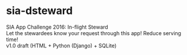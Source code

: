 # sia-dsteward
SIA App Challenge 2016: In-flight Steward  
Let the stewardees know your request through this app! Reduce serving time!  
v1.0 draft (HTML + Python (Django) + SQLite)
